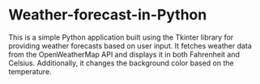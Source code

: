 # Weather-forecast-in-Python
This is a simple Python application built using the Tkinter library for providing weather forecasts based on user input. It fetches weather data from the OpenWeatherMap API and displays it in both Fahrenheit and Celsius. Additionally, it changes the background color based on the temperature.
